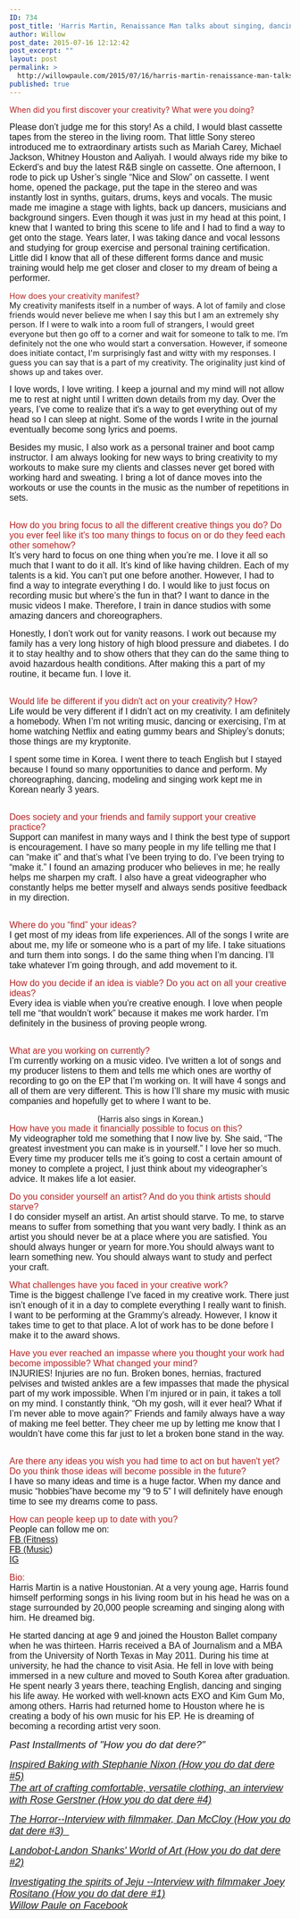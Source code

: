 ```yaml
---
ID: 734
post_title: 'Harris Martin, Renaissance Man talks about singing, dancing, modeling&#8230;the list goes on.'
author: Willow
post_date: 2015-07-16 12:12:42
post_excerpt: ""
layout: post
permalink: >
  http://willowpaule.com/2015/07/16/harris-martin-renaissance-man-talks-about-singing-dancing-modeling-the-list-goes-on/
published: true
---
```

<zentobox height="614" preview="/img/s12/v182/p1328221734-5.jpg" width="910"><!--
{
  "type": "zf.zentobox.PhotoVideo",
  "options": {
    "autoPlay": false,
    "hoverAction": "1",
    "hideWatermark": "false",
    "isSoundtrackLooped": false,
    "duration": "5",
    "transition": "2",
    "autoStart": false,
    "needLoopImages": false,
    "isRandom": false,
    "hasTopBar": true,
    "needLinkToGallery": true,
    "linkToGalleryText": "Visit Gallery",
    "showPhotoTitles": true,
    "showGalleryTitle": true,
    "showController": true,
    "allowFullScreen": true,
    "showThumbs": false,
    "controllerStyle": "31",
    "showOpeningSlide": true,
    "showClosingSlide": true,
    "slideBgColor": "#111111",
    "slideDisplayNameColor": "#f5f5f5",
    "slideGalleryTitleColor": "#dddddd",
    "bgColor": "#555555",
    "isBackgroundTransparent": false,
    "hideBorder": false,
    "borderColor": "#555555",
    "animationStyle": 2,
    "animationColor": "#cccccc",
    "anchorPoint": 4,
    "click": {
      "action": "0",
      "newWindow": false,
      "url": ""
    }
  },
  "layout": {
    "imageSize": "-1",
    "customWidth": "800",
    "customHeight": "630",
    "browserScaling": "true",
    "themeBorder": "true",
    "alignment": "0",
    "hSpace": "25",
    "vSpace": "15",
    "borderWidth": 0,
    "sizingMode": "0",
    "fixedAlignment": "false"
  },
  "content": {
    "ownerId": 841192347,
    "photoSetId": "gal450597326",
    "photoId": "1328221734",
    "isVideo": false,
    "title": "",
    "caption": "Photo Copyright Hyungseok Kim",
    "altText": ""
  }
}
--></zentobox>
<span style="color: rgb(178, 34, 34);">When did you first discover your creativity? What were you doing?</span><br/>
<p><span style="font-family:gill sans,calibri,trebuchet ms,sans-serif;"><span style="font-size: 16px;">Please don&rsquo;t judge me for this story! As a child, I would blast cassette tapes from the stereo in the living room. That little Sony stereo introduced me to extraordinary artists such as Mariah Carey, Michael Jackson, Whitney Houston and Aaliyah. I would always ride my bike to Eckerd&rsquo;s and buy the latest R&amp;B single on cassette. One afternoon, I rode to pick up Usher&rsquo;s single &ldquo;Nice and Slow&rdquo; on cassette. I went home, opened the package, put the tape in the stereo and was instantly lost in synths, guitars, drums, keys and vocals. The music made me imagine a stage with lights, back up dancers, musicians and background singers. Even though it was just in my head at this point, I knew that I wanted to bring this scene to life and I had to find a way to get onto the stage. Years later, I was taking dance and vocal lessons and studying for group exercise and personal training certification. Little did I know that all of these different forms dance and music training would help me get closer and closer to my dream of being a performer.</span></span></p>

<p><span style="font-family:gill sans,calibri,trebuchet ms,sans-serif;"><span style="font-size: 16px;">
<zentobox height="315" width="560"><!--
{
  "type": "zf.zentobox.Embed",
  "options": {
    "autoPlay": false,
    "hoverAction": "1",
    "hideWatermark": "false",
    "isSoundtrackLooped": false,
    "duration": "5",
    "transition": "2",
    "autoStart": false,
    "needLoopImages": false,
    "isRandom": false,
    "hasTopBar": true,
    "needLinkToGallery": true,
    "linkToGalleryText": "Visit Gallery",
    "showPhotoTitles": true,
    "showGalleryTitle": true,
    "showController": true,
    "allowFullScreen": true,
    "showThumbs": false,
    "controllerStyle": "31",
    "showOpeningSlide": true,
    "showClosingSlide": true,
    "slideBgColor": "#111111",
    "slideDisplayNameColor": "#f5f5f5",
    "slideGalleryTitleColor": "#dddddd",
    "bgColor": "#555555",
    "isBackgroundTransparent": false,
    "hideBorder": false,
    "borderColor": "#555555",
    "animationStyle": 2,
    "animationColor": "#cccccc",
    "anchorPoint": 4,
    "click": {
      "action": "0",
      "newWindow": false,
      "url": ""
    }
  },
  "layout": {
    "imageSize": "-1",
    "customWidth": "800",
    "customHeight": "630",
    "browserScaling": "true",
    "themeBorder": "true",
    "alignment": "1",
    "hSpace": "25",
    "vSpace": "15",
    "borderWidth": 0,
    "sizingMode": "0",
    "fixedAlignment": "true"
  },
  "content": {
    "ownerId": 841192347,
    "photoSetId": null,
    "photoId": null,
    "isVideo": null,
    "code": "<iframe width=\"560\" height=\"315\" src=\"https://www.youtube.com/embed/PXBZ6-wcY7k\" frameborder=\"0\" allowfullscreen></iframe>",
    "width": 560,
    "height": 315
  }
}
--></zentobox>

<zentobox height="315" width="560"><!--
{
  "type": "zf.zentobox.Embed",
  "options": {
    "autoPlay": false,
    "hoverAction": "1",
    "hideWatermark": "false",
    "isSoundtrackLooped": false,
    "duration": "5",
    "transition": "2",
    "autoStart": false,
    "needLoopImages": false,
    "isRandom": false,
    "hasTopBar": true,
    "needLinkToGallery": true,
    "linkToGalleryText": "Visit Gallery",
    "showPhotoTitles": true,
    "showGalleryTitle": true,
    "showController": true,
    "allowFullScreen": true,
    "showThumbs": false,
    "controllerStyle": "31",
    "showOpeningSlide": true,
    "showClosingSlide": true,
    "slideBgColor": "#111111",
    "slideDisplayNameColor": "#f5f5f5",
    "slideGalleryTitleColor": "#dddddd",
    "bgColor": "#555555",
    "isBackgroundTransparent": false,
    "hideBorder": false,
    "borderColor": "#555555",
    "animationStyle": 2,
    "animationColor": "#cccccc",
    "anchorPoint": 4,
    "click": {
      "action": "0",
      "newWindow": false,
      "url": ""
    }
  },
  "layout": {
    "imageSize": "-1",
    "customWidth": "800",
    "customHeight": "630",
    "browserScaling": "true",
    "themeBorder": "true",
    "alignment": "1",
    "hSpace": "25",
    "vSpace": "15",
    "borderWidth": 0,
    "sizingMode": "0",
    "fixedAlignment": "true"
  },
  "content": {
    "ownerId": 841192347,
    "photoSetId": null,
    "photoId": null,
    "isVideo": null,
    "code": "<iframe width=\"560\" height=\"315\" src=\"https://www.youtube.com/embed/VysDtm4krMQ\" frameborder=\"0\" allowfullscreen></iframe>",
    "width": 560,
    "height": 315
  }
}
--></zentobox>
<span style="color: rgb(178, 34, 34);">How does your creativity manifest?</span><br/>
My creativity manifests itself in a number of ways. A lot of family and close friends would never believe me when I say this but I am an extremely shy person. If I were to walk into a room full of strangers, I would greet everyone but then go off to a corner and wait for someone to talk to me. I&rsquo;m definitely not the one who would start a conversation. However, if someone does initiate contact, I&#39;m surprisingly fast and witty with my responses. I guess you can say that is a part of my creativity. The originality just kind of shows up and takes over.</span></span></p>

<p><span style="font-family:gill sans,calibri,trebuchet ms,sans-serif;"><span style="font-size: 16px;">I love words, I love writing. I keep a journal and my mind will not allow me to rest at night until I written down details from my day. Over the years, I&rsquo;ve come to realize that it&#39;s a way to get everything out of my head so I can sleep at night. Some of the words I write in the journal eventually become song lyrics and poems.</span></span></p>

<p><span style="font-family:gill sans,calibri,trebuchet ms,sans-serif;"><span style="font-size: 16px;">Besides my music, I also work as a personal trainer and boot camp instructor. I am always looking for new ways to bring creativity to my workouts to make sure my clients and classes never get bored with working hard and sweating. I bring a lot of dance moves into the workouts or use the counts in the music as the number of repetitions in sets.</span></span></p>

<p>
<zentobox height="910" preview="/img/s5/v118/p1328221819-6.jpg" width="910"><!--
{
  "type": "zf.zentobox.PhotoVideo",
  "options": {
    "autoPlay": false,
    "hoverAction": "1",
    "hideWatermark": "false",
    "isSoundtrackLooped": false,
    "duration": "5",
    "transition": "2",
    "autoStart": false,
    "needLoopImages": false,
    "isRandom": false,
    "hasTopBar": true,
    "needLinkToGallery": true,
    "linkToGalleryText": "Visit Gallery",
    "showPhotoTitles": true,
    "showGalleryTitle": true,
    "showController": true,
    "allowFullScreen": true,
    "showThumbs": false,
    "controllerStyle": "31",
    "showOpeningSlide": true,
    "showClosingSlide": true,
    "slideBgColor": "#111111",
    "slideDisplayNameColor": "#f5f5f5",
    "slideGalleryTitleColor": "#dddddd",
    "bgColor": "#555555",
    "isBackgroundTransparent": false,
    "hideBorder": false,
    "borderColor": "#555555",
    "animationStyle": 2,
    "animationColor": "#cccccc",
    "anchorPoint": 4,
    "click": {
      "action": "0",
      "newWindow": false,
      "url": ""
    }
  },
  "layout": {
    "imageSize": "-1",
    "customWidth": "800",
    "customHeight": "630",
    "browserScaling": "true",
    "themeBorder": "true",
    "alignment": "0",
    "hSpace": "25",
    "vSpace": "15",
    "borderWidth": 0,
    "sizingMode": "0",
    "fixedAlignment": "false"
  },
  "content": {
    "title": "",
    "caption": "Photo Copyright Tajus Spencer of Millticket Media.",
    "altText": "",
    "ownerId": 841192347,
    "photoSetId": "gal450597326",
    "photoId": "1328221819",
    "isVideo": false
  }
}
--></zentobox>
<br/>
<span style="font-family:gill sans,calibri,trebuchet ms,sans-serif;"><span style="font-size: 16px;"><span style="color: rgb(178, 34, 34);">How do you bring focus to all the different creative things you do? Do you ever feel like it&#39;s too many things to focus on or do they feed each other somehow?</span><br/>
It&rsquo;s very hard to focus on one thing when you&rsquo;re me. I love it all so much that I want to do it all. It&rsquo;s kind of like having children. Each of my talents is a kid. You can&rsquo;t put one before another. However, I had to find a way to integrate everything I do. I would like to just focus on recording music but where&rsquo;s the fun in that? I want to dance in the music videos I make. Therefore, I train in dance studios with some amazing dancers and choreographers.</span></span></p>

<p><span style="font-family:gill sans,calibri,trebuchet ms,sans-serif;"><span style="font-size: 16px;">Honestly, I don&rsquo;t work out for vanity reasons. I work out because my family has a very long history of high blood pressure and diabetes. I do it to stay healthy and to show others that they can do the same thing to avoid hazardous health conditions. After making this a part of my routine, it became fun. I love it.</span></span></p>

<p>
<zentobox height="960" preview="/img/s9/v18/p1328221695-6.jpg" width="663"><!--
{
  "type": "zf.zentobox.PhotoVideo",
  "options": {
    "autoPlay": false,
    "hoverAction": "1",
    "hideWatermark": "false",
    "isSoundtrackLooped": false,
    "duration": "5",
    "transition": "2",
    "autoStart": false,
    "needLoopImages": false,
    "isRandom": false,
    "hasTopBar": true,
    "needLinkToGallery": true,
    "linkToGalleryText": "Visit Gallery",
    "showPhotoTitles": true,
    "showGalleryTitle": true,
    "showController": true,
    "allowFullScreen": true,
    "showThumbs": false,
    "controllerStyle": "31",
    "showOpeningSlide": true,
    "showClosingSlide": true,
    "slideBgColor": "#111111",
    "slideDisplayNameColor": "#f5f5f5",
    "slideGalleryTitleColor": "#dddddd",
    "bgColor": "#555555",
    "isBackgroundTransparent": false,
    "hideBorder": false,
    "borderColor": "#555555",
    "animationStyle": 2,
    "animationColor": "#cccccc",
    "anchorPoint": 4,
    "click": {
      "action": "0",
      "newWindow": false,
      "url": ""
    }
  },
  "layout": {
    "imageSize": "-1",
    "customWidth": "800",
    "customHeight": "630",
    "browserScaling": "true",
    "themeBorder": "true",
    "alignment": "0",
    "hSpace": "25",
    "vSpace": "15",
    "borderWidth": 0,
    "sizingMode": "0",
    "fixedAlignment": "false"
  },
  "content": {
    "ownerId": 841192347,
    "photoSetId": "gal450597326",
    "photoId": "1328221695",
    "isVideo": false
  }
}
--></zentobox>
<br/>
<span style="font-family:gill sans,calibri,trebuchet ms,sans-serif;"><span style="font-size: 16px;"><span style="color: rgb(178, 34, 34);">Would life be different if you didn&#39;t act on your creativity? How?</span><br/>
Life would be very different if I didn&rsquo;t act on my creativity. I am definitely a homebody. When I&rsquo;m not writing music, dancing or exercising, I&rsquo;m at home watching Netflix and eating gummy bears and Shipley&rsquo;s donuts; those things are my kryptonite.</span></span></p>

<p><span style="font-family:gill sans,calibri,trebuchet ms,sans-serif;"><span style="font-size: 16px;">I spent some time in Korea. I went there to teach English but I stayed because I found so many opportunities to dance and perform. My choreographing, dancing, modeling and singing work kept me in Korean nearly 3 years.</span></span></p>

<p>
<zentobox height="960" preview="/img/s11/v31/p1328221609-6.jpg" width="638"><!--
{
  "type": "zf.zentobox.PhotoVideo",
  "options": {
    "autoPlay": false,
    "hoverAction": "1",
    "hideWatermark": "false",
    "isSoundtrackLooped": false,
    "duration": "5",
    "transition": "2",
    "autoStart": false,
    "needLoopImages": false,
    "isRandom": false,
    "hasTopBar": true,
    "needLinkToGallery": true,
    "linkToGalleryText": "Visit Gallery",
    "showPhotoTitles": true,
    "showGalleryTitle": true,
    "showController": true,
    "allowFullScreen": true,
    "showThumbs": false,
    "controllerStyle": "31",
    "showOpeningSlide": true,
    "showClosingSlide": true,
    "slideBgColor": "#111111",
    "slideDisplayNameColor": "#f5f5f5",
    "slideGalleryTitleColor": "#dddddd",
    "bgColor": "#555555",
    "isBackgroundTransparent": false,
    "hideBorder": false,
    "borderColor": "#555555",
    "animationStyle": 2,
    "animationColor": "#cccccc",
    "anchorPoint": 4,
    "click": {
      "action": "0",
      "newWindow": false,
      "url": ""
    }
  },
  "layout": {
    "imageSize": "-1",
    "customWidth": "800",
    "customHeight": "630",
    "browserScaling": "true",
    "themeBorder": "true",
    "alignment": "0",
    "hSpace": "25",
    "vSpace": "15",
    "borderWidth": 0,
    "sizingMode": "0",
    "fixedAlignment": "false"
  },
  "content": {
    "title": "",
    "caption": "Photo Copyright Willow Paule Photography.",
    "altText": "",
    "ownerId": 841192347,
    "photoSetId": "gal450597326",
    "photoId": "1328221609",
    "isVideo": false
  }
}
--></zentobox>
<br/>
<span style="font-family:gill sans,calibri,trebuchet ms,sans-serif;"><span style="font-size: 16px;"><span style="color: rgb(178, 34, 34);">Does society and your friends and family support your creative practice?</span><br/>
Support can manifest in many ways and I think the best type of support is encouragement. I have so many people in my life telling me that I can &ldquo;make it&rdquo; and that&rsquo;s what I&rsquo;ve been trying to do. I&rsquo;ve been trying to &ldquo;make it.&rdquo; I found an amazing producer who believes in me; he really helps me sharpen my craft. I also have a great videographer who constantly helps me better myself and always sends positive feedback in my direction.</span></span></p>

<p>
<zentobox height="960" preview="/img/s7/v168/p1169562639-6.jpg" width="641"><!--
{
  "type": "zf.zentobox.PhotoVideo",
  "options": {
    "autoPlay": false,
    "hoverAction": "1",
    "hideWatermark": "false",
    "isSoundtrackLooped": false,
    "duration": "5",
    "transition": "2",
    "autoStart": false,
    "needLoopImages": false,
    "isRandom": false,
    "hasTopBar": true,
    "needLinkToGallery": true,
    "linkToGalleryText": "Visit Gallery",
    "showPhotoTitles": true,
    "showGalleryTitle": true,
    "showController": true,
    "allowFullScreen": true,
    "showThumbs": false,
    "controllerStyle": "31",
    "showOpeningSlide": true,
    "showClosingSlide": true,
    "slideBgColor": "#111111",
    "slideDisplayNameColor": "#f5f5f5",
    "slideGalleryTitleColor": "#dddddd",
    "bgColor": "#555555",
    "isBackgroundTransparent": false,
    "hideBorder": false,
    "borderColor": "#555555",
    "animationStyle": 2,
    "animationColor": "#cccccc",
    "anchorPoint": 4,
    "click": {
      "action": "0",
      "newWindow": false,
      "url": ""
    }
  },
  "layout": {
    "imageSize": "-1",
    "customWidth": "800",
    "customHeight": "630",
    "browserScaling": "true",
    "themeBorder": "true",
    "alignment": "0",
    "hSpace": "25",
    "vSpace": "15",
    "borderWidth": 0,
    "sizingMode": "0",
    "fixedAlignment": "false"
  },
  "content": {
    "ownerId": 841192347,
    "photoSetId": "gal812435815",
    "photoId": "1169562639",
    "isVideo": false,
    "title": "",
    "caption": "Photo Copyright Willow Paule Photography.",
    "altText": ""
  }
}
--></zentobox>
<br/>
<span style="font-family:gill sans,calibri,trebuchet ms,sans-serif;"><span style="font-size: 16px;"><span style="color: rgb(178, 34, 34);">Where do you &ldquo;find&rdquo; your ideas?</span><br/>
I get most of my ideas from life experiences. All of the songs I write are about me, my life or someone who is a part of my life. I take situations and turn them into songs. I do the same thing when I&rsquo;m dancing. I&rsquo;ll take whatever I&rsquo;m going through, and add movement to it.</span></span></p>

<p><span style="font-family:gill sans,calibri,trebuchet ms,sans-serif;"><span style="font-size: 16px;">
<zentobox height="315" width="560"><!--
{
  "type": "zf.zentobox.Embed",
  "options": {
    "autoPlay": false,
    "hoverAction": "1",
    "hideWatermark": "false",
    "isSoundtrackLooped": false,
    "duration": "5",
    "transition": "2",
    "autoStart": false,
    "needLoopImages": false,
    "isRandom": false,
    "hasTopBar": true,
    "needLinkToGallery": true,
    "linkToGalleryText": "Visit Gallery",
    "showPhotoTitles": true,
    "showGalleryTitle": true,
    "showController": true,
    "allowFullScreen": true,
    "showThumbs": false,
    "controllerStyle": "31",
    "showOpeningSlide": true,
    "showClosingSlide": true,
    "slideBgColor": "#111111",
    "slideDisplayNameColor": "#f5f5f5",
    "slideGalleryTitleColor": "#dddddd",
    "bgColor": "#555555",
    "isBackgroundTransparent": false,
    "hideBorder": false,
    "borderColor": "#555555",
    "animationStyle": 2,
    "animationColor": "#cccccc",
    "anchorPoint": 4,
    "click": {
      "action": "0",
      "newWindow": false,
      "url": ""
    }
  },
  "layout": {
    "imageSize": "-1",
    "customWidth": "800",
    "customHeight": "630",
    "browserScaling": "true",
    "themeBorder": "true",
    "alignment": "1",
    "hSpace": "25",
    "vSpace": "15",
    "borderWidth": 0,
    "sizingMode": "0",
    "fixedAlignment": "true"
  },
  "content": {
    "ownerId": 841192347,
    "photoSetId": null,
    "photoId": null,
    "isVideo": null,
    "code": "<iframe width=\"560\" height=\"315\" src=\"https://www.youtube.com/embed/Aw8PXhypTqQ\" frameborder=\"0\" allowfullscreen></iframe>",
    "width": 560,
    "height": 315
  }
}
--></zentobox>
<span style="color: rgb(178, 34, 34);">How do you decide if an idea is viable? Do you act on all your creative ideas?</span><br/>
Every idea is viable when you&rsquo;re creative enough. I love when people tell me &ldquo;that wouldn&rsquo;t work&rdquo; because it makes me work harder. I&rsquo;m definitely in the business of proving people wrong.</span></span></p>

<p>
<zentobox height="960" preview="/img/s12/v177/p1328221841-6.jpg" width="640"><!--
{
  "type": "zf.zentobox.PhotoVideo",
  "options": {
    "autoPlay": false,
    "hoverAction": "1",
    "hideWatermark": "false",
    "isSoundtrackLooped": false,
    "duration": "5",
    "transition": "2",
    "autoStart": false,
    "needLoopImages": false,
    "isRandom": false,
    "hasTopBar": true,
    "needLinkToGallery": true,
    "linkToGalleryText": "Visit Gallery",
    "showPhotoTitles": true,
    "showGalleryTitle": true,
    "showController": true,
    "allowFullScreen": true,
    "showThumbs": false,
    "controllerStyle": "31",
    "showOpeningSlide": true,
    "showClosingSlide": true,
    "slideBgColor": "#111111",
    "slideDisplayNameColor": "#f5f5f5",
    "slideGalleryTitleColor": "#dddddd",
    "bgColor": "#555555",
    "isBackgroundTransparent": false,
    "hideBorder": false,
    "borderColor": "#555555",
    "animationStyle": 2,
    "animationColor": "#cccccc",
    "anchorPoint": 4,
    "click": {
      "action": "0",
      "newWindow": false,
      "url": ""
    }
  },
  "layout": {
    "imageSize": "-1",
    "customWidth": "800",
    "customHeight": "630",
    "browserScaling": "true",
    "themeBorder": "true",
    "alignment": "0",
    "hSpace": "25",
    "vSpace": "15",
    "borderWidth": 0,
    "sizingMode": "0",
    "fixedAlignment": "false"
  },
  "content": {
    "ownerId": 841192347,
    "photoSetId": "gal450597326",
    "photoId": "1328221841",
    "isVideo": false,
    "title": "",
    "caption": "Photo Copyright Tajus Spencer of Millticket Media.",
    "altText": ""
  }
}
--></zentobox>
<br/>
<span style="font-family:gill sans,calibri,trebuchet ms,sans-serif;"><span style="font-size: 16px;"><span style="color: rgb(178, 34, 34);">What are you working on currently?</span><br/>
I&rsquo;m currently working on a music video. I&#39;ve written a lot of songs and my producer listens to them and tells me which ones are worthy of recording to go on the EP that I&rsquo;m working on. It will have 4 songs and all of them are very different. This is how I&rsquo;ll share my music with music companies and hopefully get to where I want to be.</span></span></p>

<p><span style="font-family:gill sans,calibri,trebuchet ms,sans-serif;"><span style="font-size: 16px;">
<zentobox height="315" width="560"><!--
{
  "type": "zf.zentobox.Embed",
  "options": {
    "autoPlay": false,
    "hoverAction": "1",
    "hideWatermark": "false",
    "isSoundtrackLooped": false,
    "duration": "5",
    "transition": "2",
    "autoStart": false,
    "needLoopImages": false,
    "isRandom": false,
    "hasTopBar": true,
    "needLinkToGallery": true,
    "linkToGalleryText": "Visit Gallery",
    "showPhotoTitles": true,
    "showGalleryTitle": true,
    "showController": true,
    "allowFullScreen": true,
    "showThumbs": false,
    "controllerStyle": "31",
    "showOpeningSlide": true,
    "showClosingSlide": true,
    "slideBgColor": "#111111",
    "slideDisplayNameColor": "#f5f5f5",
    "slideGalleryTitleColor": "#dddddd",
    "bgColor": "#555555",
    "isBackgroundTransparent": false,
    "hideBorder": false,
    "borderColor": "#555555",
    "animationStyle": 2,
    "animationColor": "#cccccc",
    "anchorPoint": 4,
    "click": {
      "action": "0",
      "newWindow": false,
      "url": ""
    }
  },
  "layout": {
    "imageSize": "-1",
    "customWidth": "800",
    "customHeight": "630",
    "browserScaling": "true",
    "themeBorder": "true",
    "alignment": "1",
    "hSpace": "25",
    "vSpace": "15",
    "borderWidth": 0,
    "sizingMode": "0",
    "fixedAlignment": "true"
  },
  "content": {
    "ownerId": 841192347,
    "photoSetId": null,
    "photoId": null,
    "isVideo": null,
    "code": "<iframe width=\"560\" height=\"315\" src=\"https://www.youtube.com/embed/WXCSXDs8pkc\" frameborder=\"0\" allowfullscreen></iframe>",
    "width": 560,
    "height": 315
  }
}
--></zentobox>

<zentobox height="315" width="560"><!--
{
  "type": "zf.zentobox.Embed",
  "options": {
    "autoPlay": false,
    "hoverAction": "1",
    "hideWatermark": "false",
    "isSoundtrackLooped": false,
    "duration": "5",
    "transition": "2",
    "autoStart": false,
    "needLoopImages": false,
    "isRandom": false,
    "hasTopBar": true,
    "needLinkToGallery": true,
    "linkToGalleryText": "Visit Gallery",
    "showPhotoTitles": true,
    "showGalleryTitle": true,
    "showController": true,
    "allowFullScreen": true,
    "showThumbs": false,
    "controllerStyle": "31",
    "showOpeningSlide": true,
    "showClosingSlide": true,
    "slideBgColor": "#111111",
    "slideDisplayNameColor": "#f5f5f5",
    "slideGalleryTitleColor": "#dddddd",
    "bgColor": "#555555",
    "isBackgroundTransparent": false,
    "hideBorder": false,
    "borderColor": "#555555",
    "animationStyle": 2,
    "animationColor": "#cccccc",
    "anchorPoint": 4,
    "click": {
      "action": "0",
      "newWindow": false,
      "url": ""
    }
  },
  "layout": {
    "imageSize": "-1",
    "customWidth": "800",
    "customHeight": "630",
    "browserScaling": "true",
    "themeBorder": "true",
    "alignment": "1",
    "hSpace": "25",
    "vSpace": "15",
    "borderWidth": 0,
    "sizingMode": "0",
    "fixedAlignment": "true"
  },
  "content": {
    "ownerId": 841192347,
    "photoSetId": null,
    "photoId": null,
    "isVideo": null,
    "code": "<iframe width=\"560\" height=\"315\" src=\"https://www.youtube.com/embed/2kwEmBKO-L0\" frameborder=\"0\" allowfullscreen></iframe>",
    "width": 560,
    "height": 315
  }
}
--></zentobox>
&nbsp;&nbsp;&nbsp;&nbsp;&nbsp;&nbsp;&nbsp;&nbsp;&nbsp;&nbsp;&nbsp;&nbsp;&nbsp;&nbsp;&nbsp;&nbsp;&nbsp;&nbsp;&nbsp;&nbsp;&nbsp;&nbsp;&nbsp;&nbsp;&nbsp;&nbsp;&nbsp;&nbsp;&nbsp;&nbsp;&nbsp;&nbsp;&nbsp; &nbsp; &nbsp; &nbsp; (Harris also sings in Korean.)</span></span><br/>
<span style="font-family:gill sans,calibri,trebuchet ms,sans-serif;"><span style="font-size: 16px;"><span style="color: rgb(178, 34, 34);">How have you made it financially possible to focus on this?</span><br/>
My videographer told me something that I now live by. She said, &ldquo;The greatest investment you can make is in yourself.&rdquo; I love her so much. Every time my producer tells me it&rsquo;s going to cost a certain amount of money to complete a project, I just think about my videographer&rsquo;s advice. It makes life a lot easier.</span></span></p>

<p><span style="font-family:gill sans,calibri,trebuchet ms,sans-serif;"><span style="font-size: 16px;"><span style="color: rgb(178, 34, 34);">Do you consider yourself an artist? And do you think artists should starve?</span><br/>
I do consider myself an artist. An artist should starve. To me, to starve means to suffer from something that you want very badly. I think as an artist you should never be at a place where you are satisfied. You should always hunger or yearn for more.You should always want to learn something new. You should always want to study and perfect your craft.</span></span></p>

<p><span style="font-family:gill sans,calibri,trebuchet ms,sans-serif;"><span style="font-size: 16px;">
<zentobox height="607" preview="/img/s12/v182/p1328221755-5.jpg" width="910"><!--
{
  "type": "zf.zentobox.PhotoVideo",
  "options": {
    "autoPlay": false,
    "hoverAction": "1",
    "hideWatermark": "false",
    "isSoundtrackLooped": false,
    "duration": "5",
    "transition": "2",
    "autoStart": false,
    "needLoopImages": false,
    "isRandom": false,
    "hasTopBar": true,
    "needLinkToGallery": true,
    "linkToGalleryText": "Visit Gallery",
    "showPhotoTitles": true,
    "showGalleryTitle": true,
    "showController": true,
    "allowFullScreen": true,
    "showThumbs": false,
    "controllerStyle": "31",
    "showOpeningSlide": true,
    "showClosingSlide": true,
    "slideBgColor": "#111111",
    "slideDisplayNameColor": "#f5f5f5",
    "slideGalleryTitleColor": "#dddddd",
    "bgColor": "#555555",
    "isBackgroundTransparent": false,
    "hideBorder": false,
    "borderColor": "#555555",
    "animationStyle": 2,
    "animationColor": "#cccccc",
    "anchorPoint": 4,
    "click": {
      "action": "0",
      "newWindow": false,
      "url": ""
    }
  },
  "layout": {
    "imageSize": "-1",
    "customWidth": "800",
    "customHeight": "630",
    "browserScaling": "true",
    "themeBorder": "true",
    "alignment": "0",
    "hSpace": "25",
    "vSpace": "15",
    "borderWidth": 0,
    "sizingMode": "0",
    "fixedAlignment": "false"
  },
  "content": {
    "title": "",
    "caption": "Photo Copyright Dylan Golby.",
    "altText": "",
    "ownerId": 841192347,
    "photoSetId": "gal450597326",
    "photoId": "1328221755",
    "isVideo": false
  }
}
--></zentobox>
</span></span><span style="font-family:gill sans,calibri,trebuchet ms,sans-serif;"><span style="font-size: 16px;"><span style="color: rgb(178, 34, 34);">What challenges have you faced in your creative work?</span><br/>
Time is the biggest challenge I&rsquo;ve faced in my creative work. There just isn&rsquo;t enough of it in a day to complete everything I really want to finish. I want to be performing at the Grammy&rsquo;s already. However, I know it takes time to get to that place. A lot of work has to be done before I make it to the award shows.</span></span></p>

<p><span style="font-family:gill sans,calibri,trebuchet ms,sans-serif;"><span style="font-size: 16px;">
<zentobox height="315" width="560"><!--
{
  "type": "zf.zentobox.Embed",
  "options": {
    "autoPlay": false,
    "hoverAction": "1",
    "hideWatermark": "false",
    "isSoundtrackLooped": false,
    "duration": "5",
    "transition": "2",
    "autoStart": false,
    "needLoopImages": false,
    "isRandom": false,
    "hasTopBar": true,
    "needLinkToGallery": true,
    "linkToGalleryText": "Visit Gallery",
    "showPhotoTitles": true,
    "showGalleryTitle": true,
    "showController": true,
    "allowFullScreen": true,
    "showThumbs": false,
    "controllerStyle": "31",
    "showOpeningSlide": true,
    "showClosingSlide": true,
    "slideBgColor": "#111111",
    "slideDisplayNameColor": "#f5f5f5",
    "slideGalleryTitleColor": "#dddddd",
    "bgColor": "#555555",
    "isBackgroundTransparent": false,
    "hideBorder": false,
    "borderColor": "#555555",
    "animationStyle": 2,
    "animationColor": "#cccccc",
    "anchorPoint": 4,
    "click": {
      "action": "0",
      "newWindow": false,
      "url": ""
    }
  },
  "layout": {
    "imageSize": "-1",
    "customWidth": "800",
    "customHeight": "630",
    "browserScaling": "true",
    "themeBorder": "true",
    "alignment": "1",
    "hSpace": "25",
    "vSpace": "15",
    "borderWidth": 0,
    "sizingMode": "0",
    "fixedAlignment": "true"
  },
  "content": {
    "ownerId": 841192347,
    "photoSetId": null,
    "photoId": null,
    "isVideo": null,
    "code": "<iframe width=\"560\" height=\"315\" src=\"https://www.youtube.com/embed/gB5f6a4bI90\" frameborder=\"0\" allowfullscreen></iframe>",
    "width": 560,
    "height": 315
  }
}
--></zentobox>
<span style="color: rgb(178, 34, 34);">Have you ever reached an impasse where you thought your work had become impossible? What changed your mind?</span><br/>
INJURIES! Injuries are no fun. Broken bones, hernias, fractured pelvises and twisted ankles are a few impasses that made the physical part of my work impossible. When I&rsquo;m injured or in pain, it takes a toll on my mind. I constantly think, &ldquo;Oh my gosh, will it ever heal? What if I&rsquo;m never able to move again?&rdquo; Friends and family always have a way of making me feel better. They cheer me up by letting me know that I wouldn&rsquo;t have come this far just to let a broken bone stand in the way.</span></span></p>

<p>
<zentobox height="607" preview="/img/s12/v179/p1328221627-5.jpg" width="910"><!--
{
  "type": "zf.zentobox.PhotoVideo",
  "options": {
    "autoPlay": false,
    "hoverAction": "1",
    "hideWatermark": "false",
    "isSoundtrackLooped": false,
    "duration": "5",
    "transition": "2",
    "autoStart": false,
    "needLoopImages": false,
    "isRandom": false,
    "hasTopBar": true,
    "needLinkToGallery": true,
    "linkToGalleryText": "Visit Gallery",
    "showPhotoTitles": true,
    "showGalleryTitle": true,
    "showController": true,
    "allowFullScreen": true,
    "showThumbs": false,
    "controllerStyle": "31",
    "showOpeningSlide": true,
    "showClosingSlide": true,
    "slideBgColor": "#111111",
    "slideDisplayNameColor": "#f5f5f5",
    "slideGalleryTitleColor": "#dddddd",
    "bgColor": "#555555",
    "isBackgroundTransparent": false,
    "hideBorder": false,
    "borderColor": "#555555",
    "animationStyle": 2,
    "animationColor": "#cccccc",
    "anchorPoint": 4,
    "click": {
      "action": "0",
      "newWindow": false,
      "url": ""
    }
  },
  "layout": {
    "imageSize": "-1",
    "customWidth": "800",
    "customHeight": "630",
    "browserScaling": "true",
    "themeBorder": "true",
    "alignment": "0",
    "hSpace": "25",
    "vSpace": "15",
    "borderWidth": 0,
    "sizingMode": "0",
    "fixedAlignment": "false"
  },
  "content": {
    "ownerId": 841192347,
    "photoSetId": "gal450597326",
    "photoId": "1328221627",
    "isVideo": false
  }
}
--></zentobox>
<br/>
<span style="font-family:gill sans,calibri,trebuchet ms,sans-serif;"><span style="font-size: 16px;"><span style="color: rgb(178, 34, 34);">Are there any ideas you wish you had time to act on but haven&#39;t yet? Do you think those ideas will become possible in the future?</span><br/>
I have so many ideas and time is a huge factor. When my dance and music &ldquo;hobbies&rdquo;have become my &ldquo;9 to 5&rdquo; I will definitely have enough time to see my dreams come to pass.</span></span></p>

<p><span style="font-family:gill sans,calibri,trebuchet ms,sans-serif;"><span style="font-size: 16px;"><span style="color: rgb(178, 34, 34);">How can people keep up to date with you?</span><br/>
People can follow me on:<br/>
<a href="http://facebook.com/harrishealthy.fit" target="_blank">FB (Fitness) </a><br/>
<a href="http://facebook.com/harrismartinmusic" target="_blank">FB (Music)</a><br/>
<a href="http://www.instagram.com/harris.the.robot" target="_blank">IG</a></span></span></p>

<p>
<zentobox height="960" preview="/img/s4/v12/p1328221598-6.jpg" width="638"><!--
{
  "type": "zf.zentobox.PhotoVideo",
  "options": {
    "autoPlay": false,
    "hoverAction": "1",
    "hideWatermark": "false",
    "isSoundtrackLooped": false,
    "duration": "5",
    "transition": "2",
    "autoStart": false,
    "needLoopImages": false,
    "isRandom": false,
    "hasTopBar": true,
    "needLinkToGallery": true,
    "linkToGalleryText": "Visit Gallery",
    "showPhotoTitles": true,
    "showGalleryTitle": true,
    "showController": true,
    "allowFullScreen": true,
    "showThumbs": false,
    "controllerStyle": "31",
    "showOpeningSlide": true,
    "showClosingSlide": true,
    "slideBgColor": "#111111",
    "slideDisplayNameColor": "#f5f5f5",
    "slideGalleryTitleColor": "#dddddd",
    "bgColor": "#555555",
    "isBackgroundTransparent": false,
    "hideBorder": false,
    "borderColor": "#555555",
    "animationStyle": 2,
    "animationColor": "#cccccc",
    "anchorPoint": 4,
    "click": {
      "action": "0",
      "newWindow": false,
      "url": ""
    }
  },
  "layout": {
    "imageSize": "-1",
    "customWidth": "800",
    "customHeight": "630",
    "browserScaling": "true",
    "themeBorder": "true",
    "alignment": "0",
    "hSpace": "25",
    "vSpace": "15",
    "borderWidth": 0,
    "sizingMode": "0",
    "fixedAlignment": "false"
  },
  "content": {
    "title": "",
    "caption": "Photo Copyright Willow Paule Photography.",
    "altText": "",
    "ownerId": 841192347,
    "photoSetId": "gal450597326",
    "photoId": "1328221598",
    "isVideo": false
  }
}
--></zentobox>
</p>

<p><span style="font-family:gill sans,calibri,trebuchet ms,sans-serif;"><span style="font-size: 16px;"><span style="color: rgb(178, 34, 34);">Bio:</span><br/>
Harris Martin is a native Houstonian. At a very young age, Harris found himself performing songs in his living room but in his head he was on a stage surrounded by 20,000 people screaming and singing along with him. He dreamed big.</span></span></p>

<p><span style="font-family:gill sans,calibri,trebuchet ms,sans-serif;"><span style="font-size: 16px;">He started dancing at age 9 and joined the Houston Ballet company when he was thirteen. Harris received a BA of Journalism and a MBA from the University of North Texas in May 2011. During his time at university, he had the chance to visit Asia. He fell in love with being immersed in a new culture and moved to South Korea after graduation. He spent nearly 3 years there, teaching English, dancing and singing his life away. He worked with well-known acts EXO and Kim Gum Mo, among others. Harris had returned home to Houston where he is creating a body of his own music for his EP. He is dreaming of becoming a recording artist very soon.</span></span></p>

<p><em><span style="font-family:gill sans,calibri,trebuchet ms,sans-serif;"><span style="font-size: 18px;">Past Installments of &quot;How you do dat dere?&quot;</span></span></em></p>

<p><em><span style="font-family:gill sans,calibri,trebuchet ms,sans-serif;"><span style="font-size: 18px;"><a href="http://www.willowpaule.com/blog/2015/6/imaginative-baking-with-stephanie-nixon" target="_blank">Inspired Baking with Stephanie Nixon (How you do dat dere #5)</a><br/>
<a href="http://www.willowpaule.com/blog/2015/5/the-art-of-crafting-comfortable-versitile-clothing-an-interview-with-rose-gerstner" target="_blank">The art of crafting comfortable, versatile clothing, an interview with Rose Gerstner (How you do dat dere #4)</a></span></span></em></p>

<p><em><span style="font-family:gill sans,calibri,trebuchet ms,sans-serif;"><span style="font-size: 18px;"><a href="http://www.willowpaule.com/blog/2015/4/dan-mccloys-twisted-horror-films" target="_blank">The Horror--Interview with filmmaker, Dan McCloy (How you do dat dere #3) &nbsp;</a>&nbsp;&nbsp;&nbsp; </span></span></em></p>

<p><em><span style="font-family:gill sans,calibri,trebuchet ms,sans-serif;"><span style="font-size: 18px;"><a href="http://www.willowpaule.com/blog/2015/3/landonshanksandhisworld" target="_blank">Landobot-Landon Shanks&#39; World of Art (How you do dat dere #2)</a></span></span></em></p>

<p><em><span style="font-family:gill sans,calibri,trebuchet ms,sans-serif;"><span style="font-size: 18px;"><a href="http://www.willowpaule.com/blog/2015/2/jejushamanisminterview-with-filmmaker-joey-rositano" target="_blank">Investigating the spirits of Jeju --Interview with filmmaker Joey Rositano (How you do dat dere #1)</a>&nbsp;&nbsp;&nbsp;&nbsp;&nbsp;&nbsp;&nbsp;&nbsp;&nbsp;&nbsp;<br/>
<a href="https://www.facebook.com/willowpaulephotography?fref=ts" target="_blank">Willow Paule on Facebook</a></span></span></em><br/>
&nbsp;&nbsp;&nbsp;&nbsp;&nbsp;&nbsp;&nbsp;&nbsp;&nbsp;&nbsp;&nbsp;&nbsp;&nbsp;</p>

<p>&nbsp;</p>